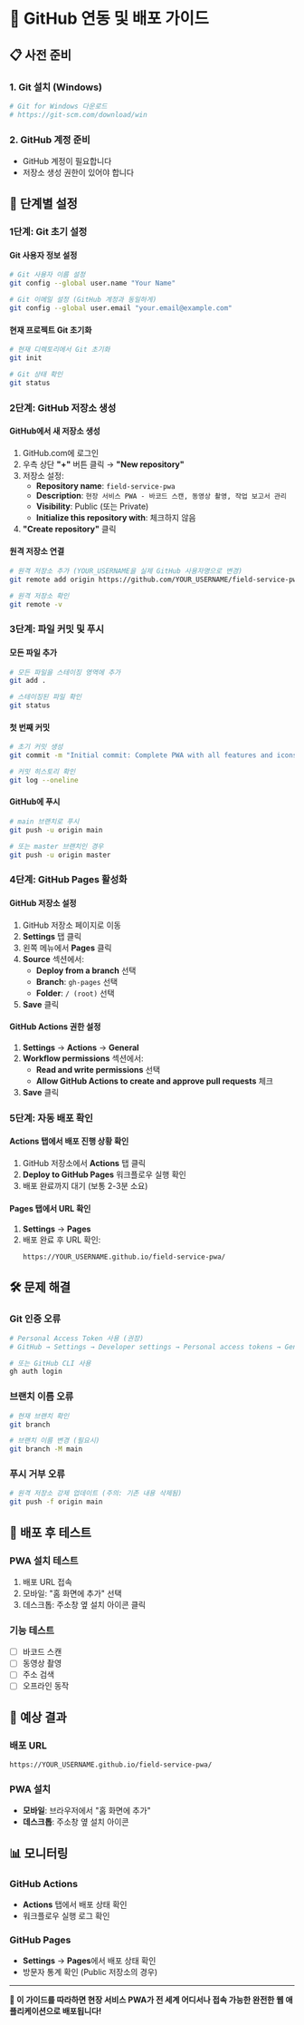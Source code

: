 # 🚀 GitHub 연동 및 배포 가이드

## 📋 사전 준비

### 1. Git 설치 (Windows)
```bash
# Git for Windows 다운로드
# https://git-scm.com/download/win
```

### 2. GitHub 계정 준비
- GitHub 계정이 필요합니다
- 저장소 생성 권한이 있어야 합니다

## 🔧 단계별 설정

### 1단계: Git 초기 설정

#### Git 사용자 정보 설정
```bash
# Git 사용자 이름 설정
git config --global user.name "Your Name"

# Git 이메일 설정 (GitHub 계정과 동일하게)
git config --global user.email "your.email@example.com"
```

#### 현재 프로젝트 Git 초기화
```bash
# 현재 디렉토리에서 Git 초기화
git init

# Git 상태 확인
git status
```

### 2단계: GitHub 저장소 생성

#### GitHub에서 새 저장소 생성
1. GitHub.com에 로그인
2. 우측 상단 **"+"** 버튼 클릭 → **"New repository"**
3. 저장소 설정:
   - **Repository name**: `field-service-pwa`
   - **Description**: `현장 서비스 PWA - 바코드 스캔, 동영상 촬영, 작업 보고서 관리`
   - **Visibility**: Public (또는 Private)
   - **Initialize this repository with**: 체크하지 않음
4. **"Create repository"** 클릭

#### 원격 저장소 연결
```bash
# 원격 저장소 추가 (YOUR_USERNAME을 실제 GitHub 사용자명으로 변경)
git remote add origin https://github.com/YOUR_USERNAME/field-service-pwa.git

# 원격 저장소 확인
git remote -v
```

### 3단계: 파일 커밋 및 푸시

#### 모든 파일 추가
```bash
# 모든 파일을 스테이징 영역에 추가
git add .

# 스테이징된 파일 확인
git status
```

#### 첫 번째 커밋
```bash
# 초기 커밋 생성
git commit -m "Initial commit: Complete PWA with all features and icons"

# 커밋 히스토리 확인
git log --oneline
```

#### GitHub에 푸시
```bash
# main 브랜치로 푸시
git push -u origin main

# 또는 master 브랜치인 경우
git push -u origin master
```

### 4단계: GitHub Pages 활성화

#### GitHub 저장소 설정
1. GitHub 저장소 페이지로 이동
2. **Settings** 탭 클릭
3. 왼쪽 메뉴에서 **Pages** 클릭
4. **Source** 섹션에서:
   - **Deploy from a branch** 선택
   - **Branch**: `gh-pages` 선택
   - **Folder**: `/ (root)` 선택
5. **Save** 클릭

#### GitHub Actions 권한 설정
1. **Settings** → **Actions** → **General**
2. **Workflow permissions** 섹션에서:
   - **Read and write permissions** 선택
   - **Allow GitHub Actions to create and approve pull requests** 체크
3. **Save** 클릭

### 5단계: 자동 배포 확인

#### Actions 탭에서 배포 진행 상황 확인
1. GitHub 저장소에서 **Actions** 탭 클릭
2. **Deploy to GitHub Pages** 워크플로우 실행 확인
3. 배포 완료까지 대기 (보통 2-3분 소요)

#### Pages 탭에서 URL 확인
1. **Settings** → **Pages**
2. 배포 완료 후 URL 확인:
   ```
   https://YOUR_USERNAME.github.io/field-service-pwa/
   ```

## 🛠️ 문제 해결

### Git 인증 오류
```bash
# Personal Access Token 사용 (권장)
# GitHub → Settings → Developer settings → Personal access tokens → Generate new token

# 또는 GitHub CLI 사용
gh auth login
```

### 브랜치 이름 오류
```bash
# 현재 브랜치 확인
git branch

# 브랜치 이름 변경 (필요시)
git branch -M main
```

### 푸시 거부 오류
```bash
# 원격 저장소 강제 업데이트 (주의: 기존 내용 삭제됨)
git push -f origin main
```

## 📱 배포 후 테스트

### PWA 설치 테스트
1. 배포 URL 접속
2. 모바일: "홈 화면에 추가" 선택
3. 데스크톱: 주소창 옆 설치 아이콘 클릭

### 기능 테스트
- [ ] 바코드 스캔
- [ ] 동영상 촬영
- [ ] 주소 검색
- [ ] 오프라인 동작

## 🔗 예상 결과

### 배포 URL
```
https://YOUR_USERNAME.github.io/field-service-pwa/
```

### PWA 설치
- **모바일**: 브라우저에서 "홈 화면에 추가"
- **데스크톱**: 주소창 옆 설치 아이콘

## 📊 모니터링

### GitHub Actions
- **Actions** 탭에서 배포 상태 확인
- 워크플로우 실행 로그 확인

### GitHub Pages
- **Settings** → **Pages**에서 배포 상태 확인
- 방문자 통계 확인 (Public 저장소의 경우)

---

**🚀 이 가이드를 따라하면 현장 서비스 PWA가 전 세계 어디서나 접속 가능한 완전한 웹 애플리케이션으로 배포됩니다!** 